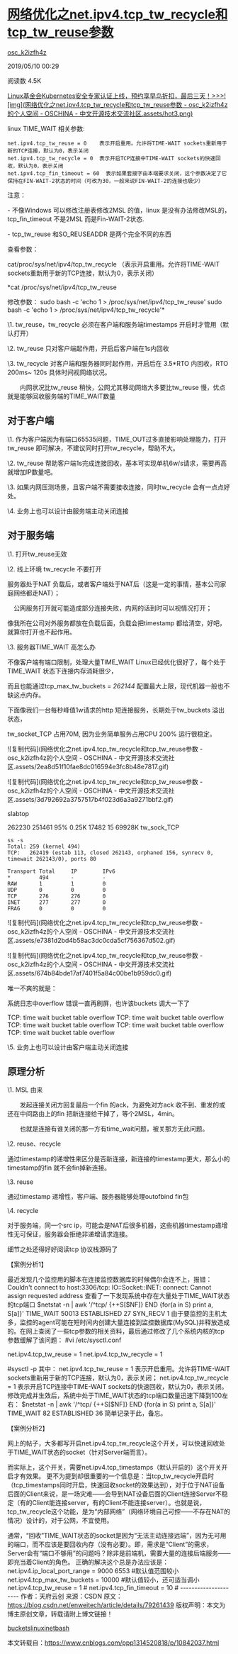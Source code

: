 # [网络优化之net.ipv4.tcp_tw_recycle和tcp_tw_reuse参数](https://my.oschina.net/u/4302617/blog/3543377)

[osc_k2izfh4z](https://my.oschina.net/u/4302617)

2019/05/10 00:29

阅读数 4.5K

[Linux基金会Kubernetes安全专家认证上线，预约享早鸟折扣，最后三天！>>>![img](网络优化之net.ipv4.tcp_tw_recycle和tcp_tw_reuse参数 - osc_k2izfh4z的个人空间 - OSCHINA - 中文开源技术交流社区.assets/hot3.png)](https://training.linuxfoundation.cn/activities/22?from=oschina)

 

linux TIME_WAIT 相关参数:

```
net.ipv4.tcp_tw_reuse = 0    表示开启重用。允许将TIME-WAIT sockets重新用于新的TCP连接，默认为0，表示关闭
net.ipv4.tcp_tw_recycle = 0  表示开启TCP连接中TIME-WAIT sockets的快速回收，默认为0，表示关闭
net.ipv4.tcp_fin_timeout = 60  表示如果套接字由本端要求关闭，这个参数决定了它保持在FIN-WAIT-2状态的时间（可改为30，一般来说FIN-WAIT-2的连接也极少）
```

注意：

\- 不像Windows 可以修改注册表修改2MSL 的值，linux 是没有办法修改MSL的，tcp_fin_timeout 不是2MSL 而是Fin-WAIT-2状态.

\- tcp_tw_reuse 和SO_REUSEADDR 是两个完全不同的东西

 

查看参数：

cat/proc/sys/net/ipv4/tcp_tw_recycle （表示开启重用。允许将TIME-WAIT sockets重新用于新的TCP连接，默认为0，表示关闭）

*cat /proc/sys/net/ipv4/tcp_tw_reuse

修改参数：
sudo bash -c 'echo 1 > /proc/sys/net/ipv4/tcp_tw_reuse'
sudo bash -c 'echo 1 > /proc/sys/net/ipv4/tcp_tw_recycle'*

\1. tw_reuse，tw_recycle 必须在客户端和服务端timestamps 开启时才管用（默认打开）

\2. tw_reuse 只对客户端起作用，开启后客户端在1s内回收

\3. tw_recycle 对客户端和服务器同时起作用，开启后在 3.5*RTO 内回收，RTO 200ms~ 120s 具体时间视网络状况。

　　内网状况比tw_reuse 稍快，公网尤其移动网络大多要比tw_reuse 慢，优点就是能够回收服务端的TIME_WAIT数量

 



## 对于客户端

\1. 作为客户端因为有端口65535问题，TIME_OUT过多直接影响处理能力，打开tw_reuse 即可解决，不建议同时打开tw_recycle，帮助不大。

\2. tw_reuse 帮助客户端1s完成连接回收，基本可实现单机6w/s请求，需要再高就增加IP数量吧。

\3. 如果内网压测场景，且客户端不需要接收连接，同时tw_recycle 会有一点点好处。

\4. 业务上也可以设计由服务端主动关闭连接

 



## 对于服务端

\1. 打开tw_reuse无效

\2. 线上环境 tw_recycle 不要打开

  服务器处于NAT 负载后，或者客户端处于NAT后（这是一定的事情，基本公司家庭网络都走NAT）；

　公网服务打开就可能造成部分连接失败，内网的话到时可以视情况打开；

  像我所在公司对外服务都放在负载后面，负载会把timestamp 都给清空，好吧，就算你打开也不起作用。

\3. 服务器TIME_WAIT 高怎么办

  不像客户端有端口限制，处理大量TIME_WAIT Linux已经优化很好了，每个处于TIME_WAIT 状态下连接内存消耗很少，

而且也能通过tcp_max_tw_buckets = *262144* 配置最大上限，现代机器一般也不缺这点内存。

  下面像我们一台每秒峰值1w请求的http 短连接服务，长期处于tw_buckets 溢出状态，

tw_socket_TCP 占用70M, 因为业务简单服务占用CPU 200% 运行很稳定。

![复制代码](网络优化之net.ipv4.tcp_tw_recycle和tcp_tw_reuse参数 - osc_k2izfh4z的个人空间 - OSCHINA - 中文开源技术交流社区.assets/2ea8d51f10fae8dc016594e3fc8b48e7817.gif)

![复制代码](网络优化之net.ipv4.tcp_tw_recycle和tcp_tw_reuse参数 - osc_k2izfh4z的个人空间 - OSCHINA - 中文开源技术交流社区.assets/3d792692a3757517b4f023d6a3a9271bbf2.gif)

slabtop

262230 251461  95%   0.25K  17482    15   69928K tw_sock_TCP

```
ss -s
Total: 259 (kernel 494)
TCP:   262419 (estab 113, closed 262143, orphaned 156, synrecv 0, timewait 262143/0), ports 80

Transport Total     IP        IPv6
*         494       -         -        
RAW       1         1         0        
UDP       0         0         0        
TCP       276       276       0        
INET      277       277       0        
FRAG      0         0         0
```

![复制代码](网络优化之net.ipv4.tcp_tw_recycle和tcp_tw_reuse参数 - osc_k2izfh4z的个人空间 - OSCHINA - 中文开源技术交流社区.assets/e7381d2bd4b58ac3dc0cda5cf756367d502.gif)

![复制代码](网络优化之net.ipv4.tcp_tw_recycle和tcp_tw_reuse参数 - osc_k2izfh4z的个人空间 - OSCHINA - 中文开源技术交流社区.assets/674b84bde17af7401f5a84c00be1b959dc0.gif)

唯一不爽的就是：

系统日志中overflow 错误一直再刷屏，也许该buckets 调大一下了

TCP: time wait bucket table overflow
TCP: time wait bucket table overflow
TCP: time wait bucket table overflow
TCP: time wait bucket table overflow
TCP: time wait bucket table overflow

 

\5. 业务上也可以设计由客户端主动关闭连接

 



## 原理分析

 \1. MSL 由来

　　发起连接关闭方回复最后一个fin 的ack，为避免对方ack 收不到、重发的或还在中间路由上的fin 把新连接给干掉了，等个2MSL，4min。

　　也就是连接有谁关闭的那一方有time_wait问题，被关那方无此问题。

\2. reuse、recycle

   通过timestamp的递增性来区分是否新连接，新连接的timestamp更大，那么小的timestamp的fin 就不会fin掉新连接。

\3. reuse

   通过timestamp 递增性，客户端、服务器能够处理outofbind fin包

\4. recycle

  对于服务端，同一个src ip，可能会是NAT后很多机器，这些机器timestamp递增性无可保证，服务器会拒绝非递增请求连接。

 

 细节之处还得好好阅读tcp 协议栈源码了

【案例分析1】

最近发现几个监控用的脚本在连接监控数据库的时候偶尔会连不上，报错：
 Couldn't connect to host:3306/tcp: IO::Socket::INET: connect: Cannot assign requested address
查看了一下发现系统中存在大量处于TIME_WAIT状态的tcp端口
$netstat -n | awk '/^tcp/ {++S[$NF]} END {for(a in S) print a, S[a]}'
TIME_WAIT 50013
ESTABLISHED 27
SYN_RECV 1
由于要监控的主机太多，监控的agent可能在短时间内创建大量连接到监控数据库(MySQL)并释放造成的。在网上查阅了一些tcp参数的相关资料，最后通过修改了几个系统内核的tcp参数缓解了该问题：
\#vi /etc/sysctl.conf

net.ipv4.tcp_tw_reuse = 1
net.ipv4.tcp_tw_recycle = 1

\#sysctl -p
其中：
net.ipv4.tcp_tw_reuse = 1 表示开启重用。允许将TIME-WAIT sockets重新用于新的TCP连接，默认为0，表示关闭；
net.ipv4.tcp_tw_recycle = 1 表示开启TCP连接中TIME-WAIT sockets的快速回收，默认为0，表示关闭。
修改完成并生效后，系统中处于TIME_WAIT状态的tcp端口数量迅速下降到100左右：
$netstat -n | awk '/^tcp/ {++S[$NF]} END {for(a in S) print a, S[a]}'
TIME_WAIT 82
ESTABLISHED 36
简单记录于此，备忘。

 

【案例分析2】

网上的帖子，大多都写开启net.ipv4.tcp_tw_recycle这个开关，可以快速回收处于TIME_WAIT状态的socket（针对Server端而言）。


而实际上，这个开关，需要net.ipv4.tcp_timestamps（默认开启的）这个开关开启才有效果。
更不为提到却很重要的一个信息是：当tcp_tw_recycle开启时（tcp_timestamps同时开启，快速回收socket的效果达到），对于位于NAT设备后面的Client来说，是一场灾难——会导到NAT设备后面的Client连接Server不稳定（有的Client能连接server，有的Client不能连接server）。也就是说，tcp_tw_recycle这个功能，是为“内部网络”（网络环境自己可控——不存在NAT的情况）设计的，对于公网，不宜使用。

通常，“回收”TIME_WAIT状态的socket是因为“无法主动连接远端”，因为无可用的端口，而不应该是要回收内存（没有必要）。即，需求是“Client”的需求，Server会有“端口不够用”的问题吗？除非是前端机，需要大量的连接后端服务——即充当着Client的角色。
正确的解决这个总是办法应该是：
net.ipv4.ip_local_port_range = 9000 6553 #默认值范围较小
net.ipv4.tcp_max_tw_buckets = 10000 #默认值较小，还可适当调小
net.ipv4.tcp_tw_reuse = 1 #
net.ipv4.tcp_fin_timeout = 10 #
\---------------------
作者：天府云创
来源：CSDN
原文：https://blog.csdn.net/enweitech/article/details/79261439
版权声明：本文为博主原创文章，转载请附上博文链接！

[buckets](https://www.oschina.net/p/buckets)[linux](https://www.oschina.net/p/linux)[inet](https://www.oschina.net/p/inet)[bash](https://www.oschina.net/p/bash)

本文转载自：https://www.cnblogs.com/ppp1314520818/p/10842037.html